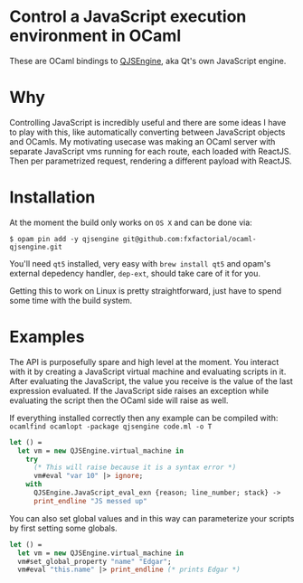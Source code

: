 Control a JavaScript execution environment in OCaml
==========================================================

These are OCaml bindings to
[QJSEngine](http://doc.qt.io/qt-5/qjsengine.html), aka Qt's own
JavaScript engine.


Why
===

Controlling JavaScript is incredibly useful and there are some ideas I
have to play with this, like automatically converting between
JavaScript objects and OCamls. My motivating usecase was making an
OCaml server with separate JavaScript vms running for each route, each
loaded with ReactJS. Then per parametrized request, rendering a
different payload with ReactJS.


Installation
==============

At the moment the build only works on `OS X` and can be done via:

```shell
$ opam pin add -y qjsengine git@github.com:fxfactorial/ocaml-qjsengine.git
```

You'll need `qt5` installed, very easy with `brew install qt5` and
opam's external depedency handler, `dep-ext`, should take care of it
for you.

Getting this to work on Linux is pretty straightforward, just have to
spend some time with the build system.

Examples
=========

The API is purposefully spare and high level at the moment. You
interact with it by creating a JavaScript virtual machine and
evaluating scripts in it. After evaluating the JavaScript, the value
you receive is the value of the last expression evaluated. If the
JavaScript side raises an exception while evaluating the script then
the OCaml side will raise as well.

If everything installed correctly then any example can be compiled
with: `ocamlfind ocamlopt -package qjsengine code.ml -o T`


```ocaml
let () =
  let vm = new QJSEngine.virtual_machine in
    try
	  (* This will raise because it is a syntax error *)
      vm#eval "var 10" |> ignore;
    with
      QJSEngine.JavaScript_eval_exn {reason; line_number; stack} ->
      print_endline "JS messed up"
```

You can also set global values and in this way can parameterize your
scripts by first setting some globals.

```ocaml
let () =
  let vm = new QJSEngine.virtual_machine in
  vm#set_global_property "name" "Edgar";
  vm#eval "this.name" |> print_endline (* prints Edgar *)
```
